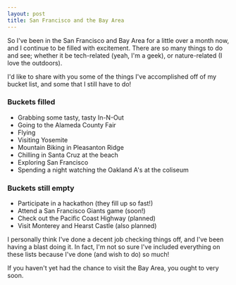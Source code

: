 ```yaml
---
layout: post
title: San Francisco and the Bay Area
---
```


So I've been in the San Francisco and Bay Area for a little over a month now, and I continue to be filled with excitement. There are so many things to do and see; whether it be tech-related (yeah, I'm a geek), or nature-related (I love the outdoors).

I'd like to share with you some of the things I've accomplished off of my bucket list, and some that I still have to do!

### Buckets filled

* Grabbing some tasty, tasty In-N-Out
* Going to the Alameda County Fair
* Flying
* Visiting Yosemite
* Mountain Biking in Pleasanton Ridge
* Chilling in Santa Cruz at the beach
* Exploring San Francisco
* Spending a night watching the Oakland A's at the coliseum

### Buckets still empty

* Participate in a hackathon (they fill up so fast!)
* Attend a San Francisco Giants game (soon!)
* Check out the Pacific Coast Highway (planned)
* Visit Monterey and Hearst Castle (also planned)

I personally think I've done a decent job checking things off, and I've been having a blast doing it. In fact, I'm not so sure I've included everything on these lists because I've done (and wish to do) so much!

If you haven't yet had the chance to visit the Bay Area, you ought to very soon.

